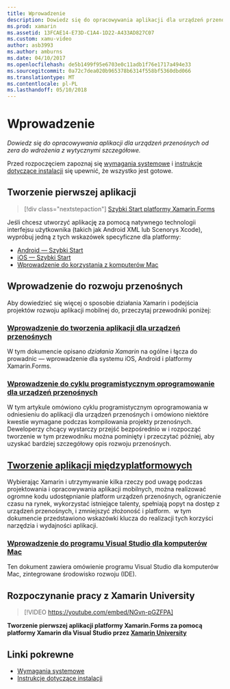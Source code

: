 ```yaml
---
title: Wprowadzenie
description: Dowiedz się do opracowywania aplikacji dla urządzeń przenośnych od zera do wdrożenia z wytycznymi szczegółowe.
ms.prod: xamarin
ms.assetid: 13FCAE14-E73D-C1A4-1D22-A433AD827C07
ms.custom: xamu-video
author: asb3993
ms.author: amburns
ms.date: 04/10/2017
ms.openlocfilehash: de5b1499f95e6703e0c11adb1f76e1717a494e33
ms.sourcegitcommit: 0a72c7dea020b965378b6314f558bf5360dbd066
ms.translationtype: MT
ms.contentlocale: pl-PL
ms.lasthandoff: 05/10/2018
---
```

# <a name="getting-started"></a>Wprowadzenie

_Dowiedz się do opracowywania aplikacji dla urządzeń przenośnych od zera do wdrożenia z wytycznymi szczegółowe._

Przed rozpoczęciem zapoznaj się [wymagania systemowe](requirements.md) i [instrukcje dotyczące instalacji](installation/index.md) się upewnić, że wszystko jest gotowe.

## <a name="build-your-first-app"></a>Tworzenie pierwszej aplikacji

> [!div class="nextstepaction"]
> [Szybki Start platformy Xamarin.Forms](~/xamarin-forms/get-started/hello-xamarin-forms/quickstart.md)

Jeśli chcesz utworzyć aplikację za pomocą natywnego technologii interfejsu użytkownika (takich jak Android XML lub Scenorys Xcode), wypróbuj jedną z tych wskazówek specyficzne dla platformy:

* [Android — Szybki Start](~/android/get-started/hello-android/hello-android-quickstart.md)
* [iOS — Szybki Start](~/ios/get-started/hello-ios/hello-ios-quickstart.md)
* [Wprowadzenie do korzystania z komputerów Mac](~/mac/get-started/hello-mac.md)

## <a name="getting-started-with-mobile-development"></a>Wprowadzenie do rozwoju przenośnych

Aby dowiedzieć się więcej o sposobie działania Xamarin i podejścia projektów rozwoju aplikacji mobilnej do, przeczytaj przewodniki poniżej:

###  <a name="introduction-to-mobile-developmentcross-platformget-startedintroduction-to-mobile-developmentmd"></a>[Wprowadzenie do tworzenia aplikacji dla urządzeń przenośnych](~/cross-platform/get-started/introduction-to-mobile-development.md)

W tym dokumencie opisano *działania Xamarin* na ogólne i łącza do prowadnic — wprowadzenie dla systemu iOS, Android i platformy Xamarin.Forms.

###  <a name="introduction-to-the-mobile-software-development-lifecyclecross-platformget-startedintroduction-to-mobile-sdlcmd"></a>[Wprowadzenie do cyklu programistycznym oprogramowanie dla urządzeń przenośnych](~/cross-platform/get-started/introduction-to-mobile-sdlc.md)

W tym artykule omówiono cyklu programistycznym oprogramowania w odniesieniu do aplikacji dla urządzeń przenośnych i omówiono niektóre kwestie wymagane podczas kompilowania projekty przenośnych. Deweloperzy chcący wystarczy przejść bezpośrednio w i rozpocząć tworzenie w tym przewodniku można pominięty i przeczytać później, aby uzyskać bardziej szczegółowy opis rozwoju przenośnych.

##  <a name="building-cross-platform-applicationscross-platformapp-fundamentalsbuilding-cross-platform-applicationsindexmd"></a>[Tworzenie aplikacji międzyplatformowych](~/cross-platform/app-fundamentals/building-cross-platform-applications/index.md)

Wybierając Xamarin i utrzymywanie kilka rzeczy pod uwagę podczas projektowania i opracowywania aplikacji mobilnych, można realizować ogromne kodu udostępnianie platform urządzeń przenośnych, ograniczenie czasu na rynek, wykorzystać istniejące talenty, spełniają popyt na dostęp z urządzeń przenośnych, i zmniejszyć złożoność i platform. &nbsp;w tym dokumencie przedstawiono wskazówki klucza do realizacji tych korzyści narzędzia i wydajności aplikacji.

###  <a name="introducing-visual-studio-for-machttpsdocsmicrosoftcomvisualstudiomac"></a>[Wprowadzenie do programu Visual Studio dla komputerów Mac](https://docs.microsoft.com/visualstudio/mac/)

Ten dokument zawiera omówienie programu Visual Studio dla komputerów Mac, zintegrowane środowisko rozwoju (IDE).


## <a name="get-started-with-xamarin-university"></a>Rozpoczynanie pracy z Xamarin University

> [!VIDEO https://youtube.com/embed/NGvn-pGZFPA]

**Tworzenie pierwszej aplikacji platformy Xamarin.Forms za pomocą platformy Xamarin dla Visual Studio przez [Xamarin University](https://university.xamarin.com)**

## <a name="related-links"></a>Linki pokrewne

- [Wymagania systemowe](requirements.md)
- [Instrukcje dotyczące instalacji](~/cross-platform/get-started/installation/index.md)
